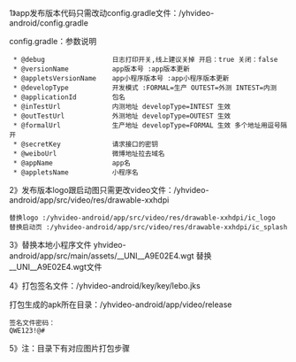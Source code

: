

1》app发布版本代码只需改动config.gradle文件：/yhvideo-android/config.gradle

config.gradle：参数说明

     * @debug                 日志打印开关,线上建议关掉 开启：true 关闭：false
     * @versionName           app版本号 :app版本更新
     * @appletsVersionName    app小程序版本号 :app小程序版本更新
     * @developType           开发模式 :FORMAL=生产 OUTEST=外测 INTEST=内测
     * @applicationId         包名
     * @inTestUrl             内测地址 developType=INTEST 生效
     * @outTestUrl            外测地址 developType=OUTEST 生效
     * @formalUrl             生产地址 developType=FORMAL 生效 多个地址用逗号隔开
     * @secretKey             请求接口的密钥
     * @weiboUrl              微博地址拉去域名
     * @appName               app名
     * @appletsName           小程序名

2》发布版本logo跟启动图只需更改video文件：/yhvideo-android/app/src/video/res/drawable-xxhdpi

    替换logo :/yhvideo-android/app/src/video/res/drawable-xxhdpi/ic_logo
    替换启动页 :/yhvideo-android/app/src/video/res/drawable-xxhdpi/ic_splash

3》替换本地小程序文件
   yhvideo-android/app/src/main/assets/__UNI__A9E02E4.wgt
      替换__UNI__A9E02E4.wgt文件

4》打包签名文件：/yhvideo-android/key/key/lebo.jks

   打包生成的apk所在目录：/yhvideo-android/app/video/release

    签名文件密码：
    QWE123!@#

5》注：目录下有对应图片打包步骤









